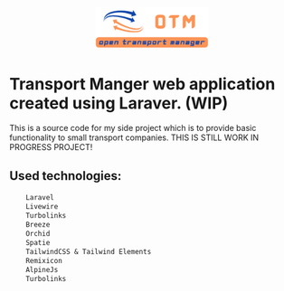 
<p  align="center"><a  target="_blank"><img  src="https://github.com/majster-pl/open-transport-manager-v1/blob/main/public/images/logo3.svg?raw=true"  width="200"></a></p>

  

  

# Transport Manger web application created using Laraver. (WIP) 

  

This is a source code for my side project which is to provide basic functionality to small transport companies. THIS IS STILL WORK IN PROGRESS PROJECT!


## Used technologies:
		Laravel
		Livewire
		Turbolinks
		Breeze
		Orchid
		Spatie
		TailwindCSS & Tailwind Elements
		Remixicon
		AlpineJs
		Turbolinks
		